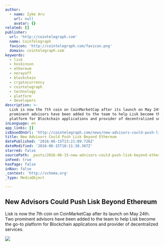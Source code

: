 ```yaml
---
author:
  - name: Iyke Aru
    url: null
    avatar: {}
related: []
publisher:
  url: 'http://cointelegraph.com'
  name: CoinTelegraph
  favicon: 'http://cointelegraph.com/favicon.png'
  domain: cointelegraph.com
keywords:
  - lisk
  - hoskinson
  - ethereum
  - nerayoff
  - blockchain
  - cryptocurrency
  - cointelegraph
  - technology
  - platform
  - developers
description: >-
  Lisk is now the 7th coin on CoinMarketCap after its launch on May 24th. Two
  prominent advisors have been added to the team to help Lisk become the go-to
  platform for Blockchain applications and provider of decentralized services.
inLanguage: en
app_links: []
isBasedOnUrl: 'http://cointelegraph.com/news/new-advisors-could-push-lisk-beyond-ethereum'
title: New Advisors Could Push Lisk Beyond Ethereum
datePublished: '2016-06-15T13:21:09.726Z'
dateModified: '2016-06-15T10:11:38.387Z'
starred: false
sourcePath: _posts/2016-06-15-new-advisors-could-push-lisk-beyond-ethereum.md
inFeed: true
hasPage: false
inNav: false
_context: 'http://schema.org'
_type: MediaObject

---
```

<article style=""><h1>New Advisors Could Push Lisk Beyond Ethereum</h1><p>Lisk is now the 7th coin on CoinMarketCap after its launch on May 24th. Two prominent advisors have been added to the team to help Lisk become the go-to platform for Blockchain applications and provider of decentralized services.</p><img src="http://cointelegraph.com/images/725_aHR0cDovL2NvaW50ZWxlZ3JhcGguY29tL3N0b3JhZ2UvdXBsb2Fkcy92aWV3LzlmYTBkMTFiZjMxZGQ3MjNlODAyMDQxMWViNTMzY2IwLnBuZw==.jpg" /></article>